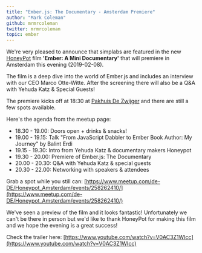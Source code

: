 ```yaml
---
title: "Ember.js: The Documentary - Amsterdam Premiere"
author: "Mark Coleman"
github: mrmrcoleman
twitter: mrmrcoleman
topic: ember
---
```


We're very pleased to announce that simplabs are featured in the new  [HoneyPot](https://www.honeypot.io/) film **'Ember: A Mini Documentary'** that will premiere in Amsterdam this evening (2019-02-08).

The film is a deep dive into the world of Ember.js and includes an interview with our CEO Marco Otte-Witte. After the screening there will also be a Q&A with Yehuda Katz & Special Guests!

<!--break-->

The premiere kicks off at 18:30 at [Pakhuis De Zwijger](https://dezwijger.nl/) and there are still a few spots available.

Here's the agenda from the meetup page:

* 18.30 - 19.00: Doors open + drinks & snacks!
* 19.00 - 19.15: Talk "From JavaScript Dabbler to Ember Book Author: My Journey" by Balint Erdi
* 19.15 - 19.30: Intro from Yehuda Katz & documentary makers Honeypot
* 19.30 - 20.00: Premiere of Ember.js: The Documentary
* 20.00 - 20.30: Q&A with Yehuda Katz & special guests
* 20.30 - 22.00: Networking with speakers & attendees

Grab a spot while you still can: [https://www.meetup.com/de-DE/Honeypot_Amsterdam/events/258262410/](https://www.meetup.com/de-DE/Honeypot_Amsterdam/events/258262410/)

We've seen a preview of the film and it looks fantastic! Unfortunately we can't be there in person but we'd like to thank HoneyPot for making this film and we hope the evening is a great success!

Check the trailer here: [https://www.youtube.com/watch?v=V0AC3Z1WIcc](https://www.youtube.com/watch?v=V0AC3Z1WIcc)
